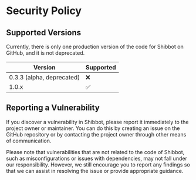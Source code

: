 # Security Policy

## Supported Versions

Currently, there is only one production version of the code for Shibbot on GitHub, and it is not deprecated.

| Version | Supported          |
| ------- | ------------------ |
| 0.3.3 (alpha, deprecated)  | :x: |
| 1.0.x   | :white_check_mark: |

## Reporting a Vulnerability

If you discover a vulnerability in Shibbot, please report it immediately to the project owner or maintainer. You can do this by creating an issue on the GitHub repository or by contacting the project owner through other means of communication.

Please note that vulnerabilities that are not related to the code of Shibbot, such as misconfigurations or issues with dependencies, may not fall under our responsibility. However, we still encourage you to report any findings so that we can assist in resolving the issue or provide appropriate guidance.
